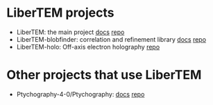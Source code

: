 # LiberTEM projects

- LiberTEM: the main project [docs](https://libertem.github.io/LiberTEM/) [repo](https://github.com/liberTEM/LiberTEM/)
- LiberTEM-blobfinder: correlation and refinement library [docs](https://libertem.github.io/LiberTEM-blobfinder/) [repo](https://github.com/liberTEM/LiberTEM-blobfinder)
- LiberTEM-holo: Off-axis electron holography [repo](https://github.com/liberTEM/LiberTEM-holo/)

# Other projects that use LiberTEM
- Ptychography-4-0/Ptychography: [docs](https://ptychography-4-0.github.io/ptychography/) [repo](https://github.com/Ptychography-4-0/ptychography/)
